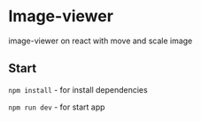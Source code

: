 # Image-viewer
image-viewer on react with move and scale image
## Start
`npm install` - for install dependencies

`npm run dev` - for start app
